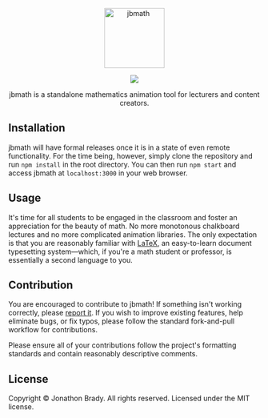 <p align="center">
<img src="https://i.imgur.com/HNkeGM9.png" alt="jbmath" title="jbmath" height="120" />
</p>

<p align="center">
<img src="https://img.shields.io/badge/license-MIT-blue.svg?style=flat" />
</p>

<p align="center">
jbmath is a standalone mathematics animation tool for lecturers and content creators.
</p>

## Installation

jbmath will have formal releases once it is in a state of even remote functionality. For the time being, however, simply clone the repository and run `npm install` in the root directory. You can then run `npm start` and access jbmath at `localhost:3000` in your web browser.

## Usage

It's time for all students to be engaged in the classroom and foster an appreciation for the beauty of math. No more monotonous chalkboard lectures and no more complicated animation libraries. The only expectation is that you are reasonably familiar with [LaTeX](https://www.latex-project.org), an easy-to-learn document typesetting system&mdash;which, if you're a math student or professor, is essentially a second language to you.

## Contribution

You are encouraged to contribute to jbmath! If something isn't working correctly, please [report it](https://github.com/jonathonbrady/jbmath/issues). If you wish to improve existing features, help eliminate bugs, or fix typos, please follow the standard fork-and-pull workflow for contributions.

Please ensure all of your contributions follow the project's formatting standards and contain reasonably descriptive comments.

## License

Copyright © Jonathon Brady. All rights reserved. Licensed under the MIT license.
